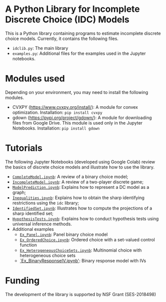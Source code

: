 # A Python Library for Incomplete Discrete Choice (IDC) Models

This is a Python library containing programs to estimate incomplete discrete choice models. Currently, it contains the following files.

- `idclib.py`: The main library
- `examples.py`: Additional files for the examples used in the Jupyter notebooks.

# Modules used

Depending on your environment, you may need to install the following modules.
- CVXPY (https://www.cvxpy.org/install/): A module for convex optimization. Installation: `pip install cvxpy`
- gdown (https://pypi.org/project/gdown/): A module for downloading files from Google Drive. This module is used only in the Jupyter Notebooks. Installation: `pip install gdown`

# Tutorials

The following Jupyter Notebooks (developed using Google Colab) review the basics of discrete choice models and illustrate how to use the library.
- [`CompleteModel.ipynb`](./CompleteModel.ipynb): A review of a binary choice model;
- [`IncompleteModel.ipynb`](./IncompleteModel.ipynb): A review of a two-player discrete game;
- [`ModelPrediction.ipynb`](./ModelPrediction.ipynb): Explains how to represent a DC model as a graph;
- [`Inequalities.ipynb`](./Inequalities.ipynb): Explains how to obtain the sharp identifying restrictions using the `idc` library;
- [`IdentifiedSet.ipynb`](./IdentifiedSet.ipynb): Illustrates how to compute the projections of a sharp identified set;
- [`HypothesisTests.ipynb`](./HypothesisTests.ipynb): Explains how to conduct hypothesis tests using universal inference methods.
- Additional examples
  - [`Ex_Panel.ipynb`](./Ex_Panel.ipynb): Panel binary choice model
  - [`Ex_OrderedChoice.ipynb`](./Ex_OrderedChoice.ipynb): Ordered choice with a set-valued control function
  - [`Ex_HeterogeneousChoiceSets.ipynb`](./Ex_HeterogeneousChoiceSets.ipynb): Multinomial choice with heterogeneous choice sets
  - [`Ex_BinaryResponseIV.ipynb'](./Ex_BinaryResponseIV.ipynb): Binary response model with IVs

# Funding

The development of the library is supported by NSF Grant (SES-2018498)
